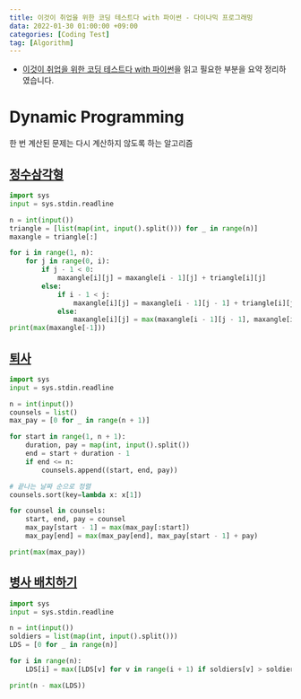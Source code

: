 ```yaml
---
title: 이것이 취업을 위한 코딩 테스트다 with 파이썬 - 다이나믹 프로그래밍
data: 2022-01-30 01:00:00 +09:00
categories: [Coding Test]
tag: [Algorithm]
---
```


- [이것이 취업을 위한 코딩 테스트다 with 파이썬](https://www.aladin.co.kr/shop/wproduct.aspx?ItemId=247882118)을 읽고 필요한 부분을 요약 정리하였습니다.

# Dynamic Programming
한 번 계산된 문제는 다시 계산하지 않도록 하는 알고리즘


## [정수삼각형](https://www.acmicpc.net/problem/1932)
```python
import sys
input = sys.stdin.readline

n = int(input())
triangle = [list(map(int, input().split())) for _ in range(n)]
maxangle = triangle[:]

for i in range(1, n):
    for j in range(0, i):
        if j - 1 < 0:
            maxangle[i][j] = maxangle[i - 1][j] + triangle[i][j]
        else:
            if i - 1 < j:
                maxangle[i][j] = maxangle[i - 1][j - 1] + triangle[i][j]
            else:
                maxangle[i][j] = max(maxangle[i - 1][j - 1], maxangle[i - 1][j]) + triangle[i][j]
print(max(maxangle[-1]))
```


## [퇴사](https://www.acmicpc.net/problem/14501)
```python
import sys
input = sys.stdin.readline

n = int(input())
counsels = list()
max_pay = [0 for _ in range(n + 1)]

for start in range(1, n + 1):
    duration, pay = map(int, input().split())
    end = start + duration - 1
    if end <= n:
        counsels.append((start, end, pay))

# 끝나는 날짜 순으로 정렬
counsels.sort(key=lambda x: x[1])

for counsel in counsels:
    start, end, pay = counsel
    max_pay[start - 1] = max(max_pay[:start])
    max_pay[end] = max(max_pay[end], max_pay[start - 1] + pay)

print(max(max_pay))
```


## [병사 배치하기](https://www.acmicpc.net/problem/18353)
```python
import sys
input = sys.stdin.readline

n = int(input())
soldiers = list(map(int, input().split()))
LDS = [0 for _ in range(n)]

for i in range(n):
    LDS[i] = max([LDS[v] for v in range(i + 1) if soldiers[v] > soldiers[i]], default=0) + 1

print(n - max(LDS))
```
